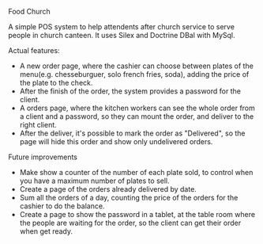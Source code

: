 Food Church

A simple POS system to help attendents after church service to serve people in church canteen. It uses Silex and Doctrine DBal with MySql.

Actual features:

- A new order page, where the cashier can choose between plates of the menu(e.g. chesseburguer, solo french fries, soda), adding the price of the plate to the check.
- After the finish of the order, the system provides a password for the client.
- A orders page, where the kitchen workers can see the whole order from a client and a password, so they can mount the order, and deliver to the right client.
- After the deliver, it's possible to mark the order as "Delivered", so the page will hide this order and show only undelivered orders.

Future improvements

- Make show a counter of the number of each plate sold, to control when you have a maximum number of plates to sell.
- Create a page of the orders already delivered by date.
- Sum all the orders of a day, counting the price of the orders for the cashier to do the balance.
- Create a page to show the password in a tablet, at the table room where the people are waiting for the order, so the client can get their order when get ready.
